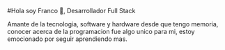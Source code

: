 #Hola soy Franco 👋,
Desarrollador Full Stack

Amante de la tecnologia, software y hardware desde que tengo memoria,
conocer acerca de la programacion fue algo unico para mi, estoy emocionado
por seguir aprendiendo mas.
